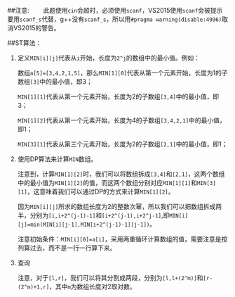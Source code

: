 
##注意:
　　此题使用`cin`会超时，必须使用`scanf`，VS2015使用`scanf`会被提示要用`scanf_s`代替，g++没有`scanf_s`，所以用`#pragma warning(disable:4996)`取消VS2015的警告。

##ST算法：
1. 定义`MIN[i][j]`代表从`i`开始，长度为`2^j`的数组中的最小值。例如：

    数组`a[5]=[3,4,2,1,5]`，那么`MIN[1][0]`代表从第一个元素开始，长度为1的子数组`[3]`中的最小值，即3；
    
    `MIN[1][1]`代表从第一个元素开始，长度为2的子数组`[3,4]`中的最小值，即3；
    
    `MIN[1][2]`代表从第一个元素开始，长度为4的子数组`[3,4,2,1]`中的最小值，即1；
    
    `MIN[3][1]`代表从第三个元素开始，长度为2的子数组`[2,1]`中的最小值，即1；
    
2. 使用DP算法来计算`MIN`数组。

	注意到，计算`MIN[1][2]`时，我们可以将数组拆成`[3,4]`和`[2,1]`，这两个数组中的最小值为`MIN[1][2]`的值，而这两个数组分别对应`MIN[1][1]`和`MIN[3][1]`，这意味着我们可以通过DP的方式来计算`MIN[1][2]`。

	因为`MIN[i][j]`所求的数组长度为2的整数次幂，所以我们可以把数组拆成两半，分别为`[i,i+2^(j-1)-1]`和`[i+2^(j-1),i+2^j-1]`,即`MIN[i][j]=min(MIN[i][j-1],MIN[i+2^(j-1)-1][j-1])`。
    
    注意初始条件：`MIN[i][0]=a[i]`，采用两重循环计算数组的值，需要注意是按列算过去，而不是一行一行算下来。    

3. 查询
	
    注意，对于`[l,r]`，我们可以将其分割成两段，分别为`[l,l+(2^m)]`和`[r-(2^m)+1,r]`，其中`m`为数组长度对2取对数。
